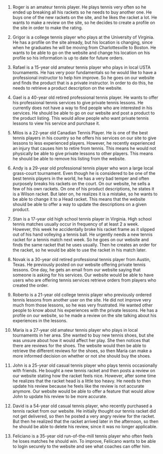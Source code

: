 1. Roger is an amateur tennis player. He plays tennis very often so he ended up breaking all his rackets so he needs to buy another one. He buys one of the new rackets on the site, and he likes the racket a lot. He wants to make a review on the site, so he decides to create a profile on the site in order to make the rating. 

2. Grigor is a college tennis player who plays at the University of Virginia. He has a profile on the site already, but his location is changing, since when he graduates he will be moving from Charlottesville to Boston. He wants to be able to go on the website and change his location on his profile so his information is up to date for future orders. 

3. Rafael is a 15-year old amateur tennis player who plays in local USTA tournaments. He has very poor fundamentals so he would like to have a professional instructor to help him improve. So he goes on our website and finds the product that is a private instructor. In order to do this, he needs to retrieve a product description on the website. 

4. Gael is a 40-year old retired professional tennis player. He wants to offer his professional tennis services to give private tennis lessons. He currently does not have a way to find people who are interested in his services. He should be able to go on our website and post a product to the product listing. This would allow people who want private tennis lessons to view his service and purchase it. 

5. Milos is a 22-year old Canadian Tennis Player. He is one of the best tennis players in his country so he offers his services on our site to give lessons to less experienced players. However, he recently experienced an injury that causes him to retire from tennis. This means he would not physically be able to give private lessons to other players. This means he should be able to remove his listing from the website. 

6. Andy is a 29-year old professional tennis player who won a large local grass-court tournament. Even though he is considered to be one of the best tennis players in the world, he has a very bad temper and often purposely breaks his rackets on the court. On our website, he sells a few of his own rackets. On one of his product descriptions, he states it is a Wilson racket. But later on, he realizes it is a mistake, so he wants to be able to change it to a Head racket. This means that the website should be able to offer a way to update the descriptions on a given product. 

7. Stan is a 17-year old high school tennis player in Virginia. High school tennis matches usually occur in frequency of at least 2 a week. However, this week he accidentally broke his racket frame as it slipped out of his hand volleying a tennis ball. He urgently needs a new tennis racket for a tennis match next week. So he goes on our website and finds the same racket that he uses usually. Then he creates an order for the racket, so he would be able to use the racket in his match later. 

8. Novak is a 30-year old retired professional tennis player from Austin, Texas. He previously posted on our website offering private tennis lessons. One day, he gets an email from our website saying that someone is asking for his services. Our website would be able to have users who are offering tennis services retrieve orders from players who created the order. 

9. Roberto is a 21-year old college tennis player who previously ordered tennis lessons from another user on the site. He did not improve very much from those lessons, so he was very frustrated. He wanted other people to know about his experiences with the private lessons. He has a profile on our website, so he made a review on the site talking about his experiences in the lessons. 

10. Maria is a 27-year old amateur tennis player who plays in local tournaments in her area. She wanted to buy new tennis shoes, but she was unsure about how it would affect her play. She then notices that there are reviews for the shoes. The website would then be able to retrieve the different reviews for the shoes, so then Maria can make a more informed decision on whether or not she should buy the shoes. 

11. John is a 25-year old casual tennis player who plays tennis occasionally with friends. He bought a new tennis racket and then posts a review on our website stating how the racket feels nice. However, after some time he realizes that the racket head is a little too heavy. He needs to then update his review because he feels like the review is not accurate anymore. Our website would be able to offer a feature that would allow John to update his review to be more accurate. 

12. David is a 54-year old casual tennis player, who recently purchased a tennis racket from our website. He initially thought our tennis racket did not get delivered, so then he posted a very angry review for the racket. But then he realized that the racket arrived later in the afternoon, so then he should be able to delete his review, since it was no longer applicable. 

13. Feliciano is a 35-year old run-of-the-mill tennis player who often feels he loses matches he should win. To improve, Feliicano wants to be able to login securely to the website and see what coaches can offer him.  